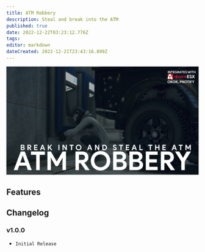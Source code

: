 ```yaml
---
title: ATM Robbery
description: Steal and break into the ATM
published: true
date: 2022-12-22T03:23:12.776Z
tags: 
editor: markdown
dateCreated: 2022-12-21T23:43:16.899Z
---
```


![atm_large.png](/atm-robbery/atm_large.png)
## Features

## Changelog
### v1.0.0
- `Initial Release`